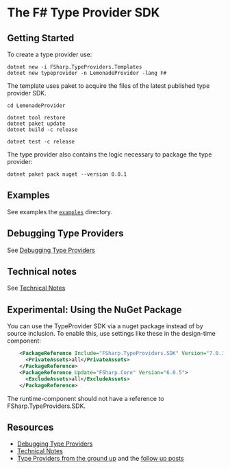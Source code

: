 # The F# Type Provider SDK

## Getting Started

To create a type provider use:

```text
dotnet new -i FSharp.TypeProviders.Templates
dotnet new typeprovider -n LemonadeProvider -lang F#
```

The template uses paket to acquire the files of the latest published type provider SDK.

```text
cd LemonadeProvider

dotnet tool restore
dotnet paket update
dotnet build -c release

dotnet test -c release
```

The type provider also contains the logic necessary to package the type provider:

```text
dotnet paket pack nuget --version 0.0.1
```

## Examples

See examples the [`examples`](https://github.com/fsprojects/FSharp.TypeProviders.SDK/tree/master/examples) directory.

## Debugging Type Providers

See [Debugging Type Providers](debugging.html)

## Technical notes

See [Technical Notes](technical-notes.html)

## Experimental: Using the NuGet Package

You can use the TypeProvider SDK via a nuget package instead of by source inclusion. To enable this, use settings like these in the design-time component:

```xml
    <PackageReference Include="FSharp.TypeProviders.SDK" Version="7.0.3">
      <PrivateAssets>all</PrivateAssets>
    </PackageReference>
    <PackageReference Update="FSharp.Core" Version="6.0.5">
      <ExcludeAssets>all</ExcludeAssets>
    </PackageReference>
```

The runtime-component should not have a reference to FSharp.TypeProviders.SDK.

## Resources

- [Debugging Type Providers](debugging.html)
- [Technical Notes](technical-notes.html)
- [Type Providers from the ground up](https://blog.mavnn.co.uk/type-providers-from-the-ground-up/) and the [follow up posts](https://blog.mavnn.co.uk/blog/categories/typeprovider/)
